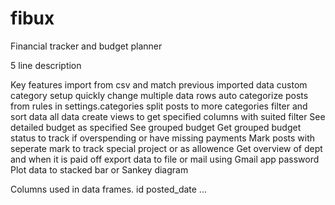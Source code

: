 # fibux
Financial tracker and budget planner

5 line description

Key features
import from csv and match previous imported data
custom category setup
quickly change multiple data rows
auto categorize posts from rules in settings.categories
split posts to more categories
filter and sort data all data
create views to get specified columns with suited filter 
See detailed budget as specified
See grouped budget
Get grouped budget status to track if overspending or have missing payments
Mark posts with seperate mark to track special project or as allowence
Get overview of dept and when it is paid off
export data to file or mail using Gmail app password
Plot data to stacked bar or Sankey diagram

Columns used in data frames.
id
posted_date
...
